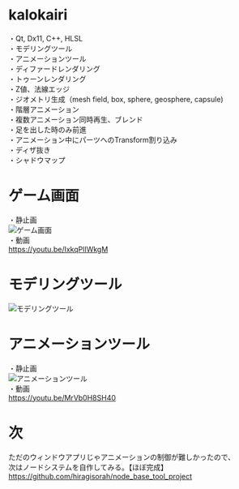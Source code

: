 # kalokairi

・Qt, Dx11, C++, HLSL  
・モデリングツール  
・アニメーションツール  
・ディファードレンダリング  
・トゥーンレンダリング  
・Z値、法線エッジ  
・ジオメトリ生成（mesh field, box, sphere, geosphere, capsule)  
・階層アニメーション  
・複数アニメーション同時再生、ブレンド  
・足を出した時のみ前進  
・アニメーション中にパーツへのTransform割り込み  
・ディザ抜き  
・シャドウマップ  

# ゲーム画面
・静止画  
![ゲーム画面](https://i.imgur.com/IZ1zi6O.png "ゲーム画面")  
・動画  
https://youtu.be/IxkqPlIWkgM


# モデリングツール
![モデリングツール](https://i.imgur.com/axkzUnV.jpg "モデリングツール")

# アニメーションツール
・静止画  
![アニメーションツール](https://i.imgur.com/kuLpcrH.png "アニメーションツール")  
・動画  
https://youtu.be/MrVb0H8SH40  

# 次
ただのウィンドウアプリじゃアニメーションの制御が難しかったので、  
次はノードシステムを自作してみる。【ほぼ完成】  
https://github.com/hiragisorah/node_base_tool_project  
